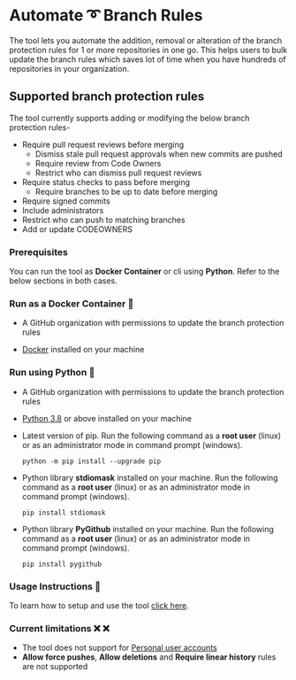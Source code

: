 # Automate :curly_loop: Branch Rules

The tool lets you automate the addition, removal or alteration of the branch protection rules for 1 or more repositories in one go. This helps users to bulk update the branch rules which saves lot of time when you have hundreds of repositories in your organization.

## Supported branch protection rules

The tool currently supports adding or modifying the below branch protection rules-

- Require pull request reviews before merging
  - Dismiss stale pull request approvals when new commits are pushed
  - Require review from Code Owners
  - Restrict who can dismiss pull request reviews
- Require status checks to pass before merging
  - Require branches to be up to date before merging
- Require signed commits
- Include administrators
- Restrict who can push to matching branches
- Add or update CODEOWNERS

### Prerequisites

You can run the tool as **Docker Container** or cli using **Python**. Refer to the below sections in both cases.

### Run as a Docker Container :whale:

- A GitHub organization with permissions to update the branch protection rules

- [Docker](https://docs.docker.com/get-docker/) installed on your machine

### Run using Python :snake:

- A GitHub organization with permissions to update the branch protection rules

- [Python 3.8](https://www.python.org/downloads/) or above installed on your machine

- Latest version of pip. Run the following command as a **root user** (linux) or as an administrator mode in command prompt (windows).

  ```python -m pip install --upgrade pip```

- Python library **stdiomask** installed on your machine. Run the following command as a **root user** (linux) or as an administrator mode in command prompt (windows).

  ```pip install stdiomask```

- Python library **PyGithub** installed on your machine. Run the following command as a **root user** (linux) or as an administrator mode in command prompt (windows).

  ```pip install pygithub```

### Usage Instructions :memo:

To learn how to setup and use the tool [click here](https://github.com/CanarysDevOps/GitHub-Branch-Protector/wiki/Configure-&-Execute).

### Current limitations :x: :x:

- The tool does not support for [Personal user accounts](https://docs.github.com/en/free-pro-team@latest/github/getting-started-with-github/types-of-github-accounts) <br/>
- **Allow force pushes**, **Allow deletions** and **Require linear history** rules are not supported
